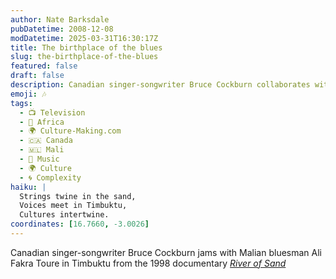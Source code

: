 ```yaml
---
author: Nate Barksdale
pubDatetime: 2008-12-08
modDatetime: 2025-03-31T16:30:17Z
title: The birthplace of the blues
slug: the-birthplace-of-the-blues
featured: false
draft: false
description: Canadian singer-songwriter Bruce Cockburn collaborates with Malian bluesman Ali Fakra Toure in the vibrant setting of Timbuktu.
emoji: 🎶
tags:
  - 📺 Television
  - 🦁 Africa
  - 🌍 Culture-Making.com
  - 🇨🇦 Canada
  - 🇲🇱 Mali
  - 🎵 Music
  - 🌍 Culture
  - 🌀 Complexity
haiku: |
  Strings twine in the sand,  
  Voices meet in Timbuktu,  
  Cultures intertwine.
coordinates: [16.7660, -3.0026]
---
```


Canadian singer-songwriter Bruce Cockburn jams with Malian bluesman Ali Fakra Toure in Timbuktu
from the 1998 documentary _[River of Sand](https://www.google.com/search?q=%22River%20of%20Sand%22%20kensingtontv.com)_
